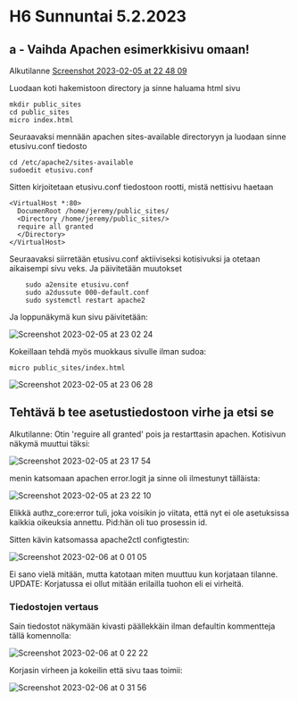 # H6 Sunnuntai 5.2.2023

## a - Vaihda Apachen esimerkkisivu omaan!

Alkutilanne
[Screenshot 2023-02-05 at 22 48 09](https://user-images.githubusercontent.com/104775534/216844987-b46148db-c895-44b5-b49e-8ed9ca37d300.png)


Luodaan koti hakemistoon directory ja sinne haluama html sivu

    mkdir public_sites
    cd public_sites
    micro index.html
    
 Seuraavaksi mennään apachen sites-available directoryyn ja luodaan sinne etusivu.conf tiedosto
 
    cd /etc/apache2/sites-available
    sudoedit etusivu.conf
    
 Sitten kirjoitetaan etusivu.conf tiedostoon rootti, mistä nettisivu haetaan
 
    <VirtualHost *:80>
      DocumenRoot /home/jeremy/public_sites/
      <Directory /home/jeremy/public_sites/>
      require all granted
      </Directory>
    </VirtualHost>
    
  Seuraavaksi siirretään etusivu.conf aktiiviseksi kotisivuksi ja otetaan aikaisempi sivu veks. Ja päivitetään muutokset
    
        sudo a2ensite etusivu.conf
        sudo a2dussute 000-default.conf
        sudo systemctl restart apache2
        
Ja loppunäkymä kun sivu päivitetään:

![Screenshot 2023-02-05 at 23 02 24](https://user-images.githubusercontent.com/104775534/216845602-0246bdfd-4eba-4476-b522-5b90e1275c40.png)

Kokeillaan tehdä myös muokkaus sivulle ilman sudoa:
  
    micro public_sites/index.html
    
![Screenshot 2023-02-05 at 23 06 28](https://user-images.githubusercontent.com/104775534/216845798-375b11d9-4e4a-4792-bbf7-b69e12750add.png)


## Tehtävä b tee asetustiedostoon virhe ja etsi se

Alkutilanne: Otin 'reguire all granted' pois ja restarttasin apachen. Kotisivun näkymä muuttui täksi: 
  
![Screenshot 2023-02-05 at 23 17 54](https://user-images.githubusercontent.com/104775534/216846374-2a91a93b-2bd2-41ee-be7c-07d2822825db.png)

menin katsomaan apachen error.logit ja sinne oli ilmestunyt tälläista:
        
![Screenshot 2023-02-05 at 23 22 10](https://user-images.githubusercontent.com/104775534/216846773-e661eebc-e4cc-4874-8423-cc2f976f47b6.png)

Elikkä authz_core:error tuli, joka voisikin jo viitata, että nyt ei ole asetuksissa kaikkia oikeuksia annettu. Pid:hän oli tuo prosessin id.

Sitten kävin katsomassa apache2ctl configtestin:

![Screenshot 2023-02-06 at 0 01 05](https://user-images.githubusercontent.com/104775534/216848416-cde4f30b-69c7-465f-b541-4979a3769f5e.png)

Ei sano vielä mitään, mutta katotaan miten muuttuu kun korjataan tilanne. UPDATE: Korjatussa ei ollut mitään erilailla tuohon eli ei virheitä.

### Tiedostojen vertaus

Sain tiedostot näkymään kivasti päällekkäin ilman defaultin kommentteja tällä komennolla:

![Screenshot 2023-02-06 at 0 22 22](https://user-images.githubusercontent.com/104775534/216849282-8bcde615-ac3a-4ca4-a01f-832631969739.png)


Korjasin virheen ja kokeilin että sivu taas toimii:

![Screenshot 2023-02-06 at 0 31 56](https://user-images.githubusercontent.com/104775534/216849680-57771a09-b952-47dc-9d3f-24885fbf91e8.png)



